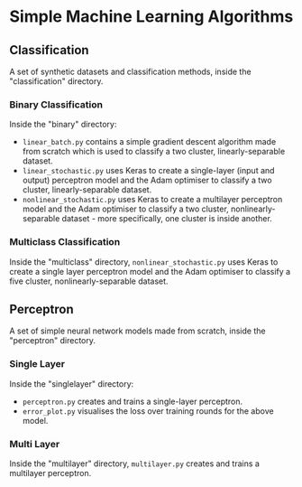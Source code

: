 # Simple Machine Learning Algorithms

## Classification

A set of synthetic datasets and classification methods, inside the "classification" directory.

### Binary Classification
Inside the "binary" directory:
- `linear_batch.py` contains a simple gradient descent algorithm made from scratch which is used to classify a two cluster, linearly-separable dataset.
- `linear_stochastic.py` uses Keras to create a single-layer (input and output) perceptron model and the Adam optimiser to classify a two cluster, linearly-separable dataset.
- `nonlinear_stochastic.py` uses Keras to create a multilayer perceptron model and the Adam optimiser to classify a two cluster, nonlinearly-separable dataset - more specifically, one cluster is inside another.

### Multiclass Classification
Inside the "multiclass" directory, `nonlinear_stochastic.py` uses Keras to create a single layer perceptron model and the Adam optimiser to classify a five cluster, nonlinearly-separable dataset.

## Perceptron
A set of simple neural network models made from scratch, inside the "perceptron" directory.

### Single Layer
Inside the "singlelayer" directory:
- `perceptron.py` creates and trains a single-layer perceptron.
- `error_plot.py` visualises the loss over training rounds for the above model.

### Multi Layer
Inside the "multilayer" directory, `multilayer.py` creates and trains a multilayer perceptron.
